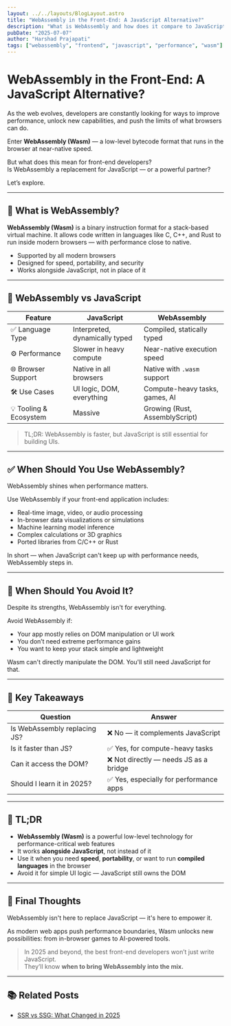 ```yaml
---
layout: ../../layouts/BlogLayout.astro
title: "WebAssembly in the Front-End: A JavaScript Alternative?"
description: "What is WebAssembly and how does it compare to JavaScript? Explore the benefits, limitations, and use cases of WebAssembly in modern front-end development."
pubDate: "2025-07-07"
author: "Harshad Prajapati"
tags: ["webassembly", "frontend", "javascript", "performance", "wasm"]
---
```


# WebAssembly in the Front-End: A JavaScript Alternative?

As the web evolves, developers are constantly looking for ways to improve performance, unlock new capabilities, and push the limits of what browsers can do.
<div class="mt-4"></div>

Enter **WebAssembly (Wasm)** — a low-level bytecode format that runs in the browser at near-native speed.
<div class="mt-4"></div>

But what does this mean for front-end developers?  
Is WebAssembly a replacement for JavaScript — or a powerful partner?
<div class="mt-4"></div>

Let’s explore.

---

## 🧩 What is WebAssembly?

**WebAssembly (Wasm)** is a binary instruction format for a stack-based virtual machine. It allows code written in languages like C, C++, and Rust to run inside modern browsers — with performance close to native.
<div class="mt-4"></div>

- Supported by all modern browsers  
- Designed for speed, portability, and security  
- Works alongside JavaScript, not in place of it  

---

## 🤝 WebAssembly vs JavaScript

| Feature                 | JavaScript                     | WebAssembly                      |
|------------------------|--------------------------------|----------------------------------|
| ✅ Language Type        | Interpreted, dynamically typed | Compiled, statically typed       |
| ⚙️ Performance          | Slower in heavy compute        | Near-native execution speed      |
| 🌐 Browser Support      | Native in all browsers         | Native with `.wasm` support      |
| 🛠 Use Cases            | UI logic, DOM, everything      | Compute-heavy tasks, games, AI   |
| 💡 Tooling & Ecosystem | Massive                        | Growing (Rust, AssemblyScript)   |

> TL;DR: WebAssembly is faster, but JavaScript is still essential for building UIs.

---

## ✅ When Should You Use WebAssembly?

WebAssembly shines when performance matters.

Use WebAssembly if your front-end application includes:
<div class="mt-4"></div>

- Real-time image, video, or audio processing  
- In-browser data visualizations or simulations  
- Machine learning model inference  
- Complex calculations or 3D graphics  
- Ported libraries from C/C++ or Rust  
<div class="mt-4"></div>

In short — when JavaScript can't keep up with performance needs, WebAssembly steps in.

---

## 🚫 When Should You Avoid It?

Despite its strengths, WebAssembly isn't for everything.
<div class="mt-4"></div>

Avoid WebAssembly if:

- Your app mostly relies on DOM manipulation or UI work  
- You don’t need extreme performance gains  
- You want to keep your stack simple and lightweight  
<div class="mt-4"></div>

Wasm can't directly manipulate the DOM. You'll still need JavaScript for that.

---

## 🧠 Key Takeaways

| Question                        | Answer                                  |
|--------------------------------|------------------------------------------|
| Is WebAssembly replacing JS?   | ❌ No — it complements JavaScript         |
| Is it faster than JS?          | ✅ Yes, for compute-heavy tasks           |
| Can it access the DOM?         | ❌ Not directly — needs JS as a bridge    |
| Should I learn it in 2025?     | ✅ Yes, especially for performance apps   |

---

## 🧾 TL;DR

- **WebAssembly (Wasm)** is a powerful low-level technology for performance-critical web features  
- It works **alongside JavaScript**, not instead of it  
- Use it when you need **speed**, **portability**, or want to run **compiled languages** in the browser  
- Avoid it for simple UI logic — JavaScript still owns the DOM  

---

## 💬 Final Thoughts

WebAssembly isn't here to replace JavaScript — it's here to empower it.

As modern web apps push performance boundaries, Wasm unlocks new possibilities: from in-browser games to AI-powered tools.

> In 2025 and beyond, the best front-end developers won’t just write JavaScript.  
> They’ll know **when to bring WebAssembly into the mix.**

---

## 📚 Related Posts

- [SSR vs SSG: What Changed in 2025](/fontend-blogs/blog/ssr-ssg-disappearing-frameworks)  
